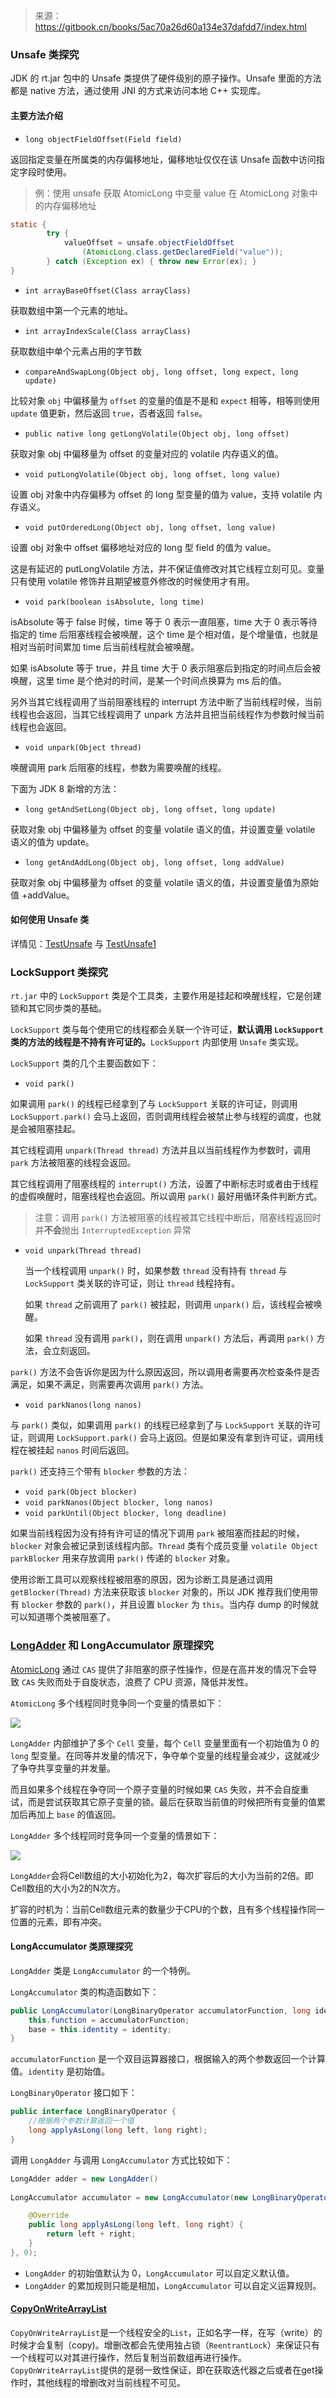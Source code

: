 > 来源：https://gitbook.cn/books/5ac70a26d60a134e37dafdd7/index.html

### Unsafe 类探究

JDK 的 rt.jar 包中的 Unsafe 类提供了硬件级别的原子操作。Unsafe 里面的方法都是 native 方法，通过使用 JNI 的方式来访问本地 C++ 实现库。

#### 主要方法介绍

- `long objectFieldOffset(Field field)`

返回指定变量在所属类的内存偏移地址，偏移地址仅仅在该 Unsafe 函数中访问指定字段时使用。

> 例：使用 unsafe 获取 AtomicLong 中变量 value 在 AtomicLong 对象中的内存偏移地址

```java
static {
        try {
            valueOffset = unsafe.objectFieldOffset
                (AtomicLong.class.getDeclaredField("value"));
        } catch (Exception ex) { throw new Error(ex); }
}
```

- `int arrayBaseOffset(Class arrayClass)`

获取数组中第一个元素的地址。

- `int arrayIndexScale(Class arrayClass)`

获取数组中单个元素占用的字节数 

- `compareAndSwapLong(Object obj, long offset, long expect, long update)`

比较对象 `obj` 中偏移量为 `offset` 的变量的值是不是和 `expect` 相等，相等则使用 `update` 值更新，然后返回 `true`，否者返回 `false`。

- `public native long getLongVolatile(Object obj, long offset)`

获取对象 obj 中偏移量为 offset 的变量对应的 volatile 内存语义的值。

- `void putLongVolatile(Object obj, long offset, long value)`

设置 obj 对象中内存偏移为 offset 的 long 型变量的值为 value，支持 volatile 内存语义。 

- `void putOrderedLong(Object obj, long offset, long value)`

设置 obj 对象中 offset 偏移地址对应的 long 型 field 的值为 value。

这是有延迟的 putLongVolatile 方法，并不保证值修改对其它线程立刻可见。变量只有使用 volatile 修饰并且期望被意外修改的时候使用才有用。 

- `void park(boolean isAbsolute, long time)` 

isAbsolute 等于 false 时候，time 等于 0 表示一直阻塞，time 大于 0 表示等待指定的 time 后阻塞线程会被唤醒，这个 time 是个相对值，是个增量值，也就是相对当前时间累加 time 后当前线程就会被唤醒。

 如果 isAbsolute 等于 true，并且 time 大于 0 表示阻塞后到指定的时间点后会被唤醒，这里 time 是个绝对的时间，是某一个时间点换算为 ms 后的值。

另外当其它线程调用了当前阻塞线程的 interrupt 方法中断了当前线程时候，当前线程也会返回，当其它线程调用了 unpark 方法并且把当前线程作为参数时候当前线程也会返回。 

- `void unpark(Object thread)`

唤醒调用 park 后阻塞的线程，参数为需要唤醒的线程。

下面为 JDK 8 新增的方法：

- `long getAndSetLong(Object obj, long offset, long update)`

获取对象 obj 中偏移量为 offset 的变量 volatile 语义的值，并设置变量 volatile 语义的值为 update。 

- `long getAndAddLong(Object obj, long offset, long addValue)`

获取对象 obj 中偏移量为 offset 的变量 volatile 语义的值，并设置变量值为原始值 +addValue。 

#### 如何使用 Unsafe 类

详情见：[TestUnsafe](https://github.com/YLongo/javademo/blob/master/src/main/java/github/io/YLongo/jcpb/TestUnSafe.java) 与 [TestUnsafe1](https://github.com/YLongo/javademo/blob/master/src/main/java/github/io/YLongo/jcpb/TestUnsafe1.java)

### LockSupport 类探究

`rt.jar` 中的 `LockSupport` 类是个工具类，主要作用是挂起和唤醒线程，它是创建锁和其它同步类的基础。

`LockSupport` 类与每个使用它的线程都会关联一个许可证，**默认调用 `LockSupport` 类的方法的线程是不持有许可证的。**`LockSupport` 内部使用 `Unsafe` 类实现。

`LockSupport` 类的几个主要函数如下：

- `void park()` 

如果调用 `park()` 的线程已经拿到了与 `LockSupport` 关联的许可证，则调用 `LockSupport.park()` 会马上返回，否则调用线程会被禁止参与线程的调度，也就是会被阻塞挂起。

其它线程调用 `unpark(Thread thread)` 方法并且以当前线程作为参数时，调用 `park` 方法被阻塞的线程会返回。

其它线程调用了阻塞线程的 `interrupt()` 方法，设置了中断标志时或者由于线程的虚假唤醒时，阻塞线程也会返回。所以调用 `park()` 最好用循环条件判断方式。

> 注意：调用 `park()` 方法被阻塞的线程被其它线程中断后，阻塞线程返回时并**不会**抛出 `InterruptedException` 异常

- `void unpark(Thread thread)`

  当一个线程调用 `unpark()` 时，如果参数 `thread` 没有持有 `thread` 与 `LockSupport` 类关联的许可证，则让 `thread` 线程持有。

  如果 `thread` 之前调用了 `park()` 被挂起，则调用 `unpark()` 后，该线程会被唤醒。

  如果 `thread` 没有调用 `park()`，则在调用 `unpark()` 方法后，再调用 `park()` 方法，会立刻返回。

`park()` 方法不会告诉你是因为什么原因返回，所以调用者需要再次检查条件是否满足，如果不满足，则需要再次调用 `park()` 方法。

- `void parkNanos(long nanos)`

与 `park()` 类似，如果调用 `park()` 的线程已经拿到了与 `LockSupport` 关联的许可证，则调用 `LockSupport.park()` 会马上返回。但是如果没有拿到许可证，调用线程在被挂起 `nanos` 时间后返回。

`park()` 还支持三个带有 `blocker` 参数的方法：

- `void park(Object blocker)`
- `void parkNanos(Object blocker, long nanos)`
- `void parkUntil(Object blocker, long deadline)`

如果当前线程因为没有持有许可证的情况下调用 `park` 被阻塞而挂起的时候，`blocker` 对象会被记录到该线程内部。`Thread` 类有个成员变量 `volatile Object parkBlocker` 用来存放调用 `park()` 传递的 `blocker` 对象。

使用诊断工具可以观察线程被阻塞的原因，因为诊断工具是通过调用 `getBlocker(Thread)` 方法来获取该 `blocker` 对象的，所以 JDK 推荐我们使用带有 `blocker` 参数的 `park()`，并且设置 `blocker` 为 `this`。当内存 dump 的时候就可以知道哪个类被阻塞了。

### [LongAdder](https://github.com/YLongo/jdk1.8.0_111/blob/master/src/java/util/concurrent/atomic/LongAdder.java) 和 LongAccumulator 原理探究

[AtomicLong](https://github.com/YLongo/jdk1.8.0_111/blob/master/src/java/util/concurrent/atomic/AtomicLong.java) 通过 `CAS` 提供了非阻塞的原子性操作，但是在高并发的情况下会导致 `CAS` 失败而处于自旋状态，浪费了 CPU 资源，降低并发性。

`AtomicLong` 多个线程同时竞争同一个变量的情景如下：

![](../images/9482403503c7d03d190ab2c4d139d571.png)

`LongAdder` 内部维护了多个 `Cell` 变量，每个 `Cell` 变量里面有一个初始值为 0 的 `long` 型变量。在同等并发量的情况下，争夺单个变量的线程量会减少，这就减少了争夺共享变量的并发量。

而且如果多个线程在争夺同一个原子变量的时候如果 `CAS` 失败，并不会自旋重试，而是尝试获取其它原子变量的锁。最后在获取当前值的时候把所有变量的值累加后再加上 `base` 的值返回。

`LongAdder` 多个线程同时竞争同一个变量的情景如下：

![](../images/36bb44bb7b0764ef8fed45d0727c0ede.png)

`LongAdder`会将Cell数组的大小初始化为2，每次扩容后的大小为当前的2倍。即Cell数组的大小为2的N次方。

扩容的时机为：当前Cell数组元素的数量少于CPU的个数，且有多个线程操作同一位置的元素，即有冲突。

#### LongAccumulator 类原理探究

`LongAdder` 类是 `LongAccumulator` 的一个特例。

`LongAccumulator` 类的构造函数如下：

```java
public LongAccumulator(LongBinaryOperator accumulatorFunction, long identity) {
    this.function = accumulatorFunction;
    base = this.identity = identity;
}
```

`accumulatorFunction` 是一个双目运算器接口，根据输入的两个参数返回一个计算值。`identity` 是初始值。

`LongBinaryOperator` 接口如下：

```java
public interface LongBinaryOperator {
    //根据两个参数计算返回一个值
    long applyAsLong(long left, long right);
}
```

调用 `LongAdder` 与调用 `LongAccumulator` 方式比较如下：

```java
LongAdder adder = new LongAdder()
    
LongAccumulator accumulator = new LongAccumulator(new LongBinaryOperator() {

	@Override
    public long applyAsLong(long left, long right) {
    	return left + right;
    }
}, 0);
```

- `LongAdder` 的初始值默认为 0，`LongAccumulator` 可以自定义默认值。
- `LongAdder` 的累加规则只能是相加，`LongAccumulator` 可以自定义运算规则。

#### [CopyOnWriteArrayList](https://github.com/YLongo/jdk1.8.0_111/blob/master/src/java/util/concurrent/CopyOnWriteArrayList.java)
`CopyOnWriteArrayList`是一个线程安全的`List`，正如名字一样，在写（write）的时候才会复制（copy)。增删改都会先使用独占锁（`ReentrantLock`）来保证只有一个线程可以对其进行操作，然后复制当前数组再进行操作。  
`CopyOnWriteArrayList`提供的是弱一致性保证，即在获取迭代器之后或者在get操作时，其他线程的增删改对当前线程不可见。
